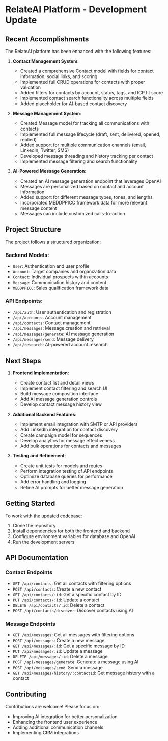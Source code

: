 # RelateAI Platform - Development Update

## Recent Accomplishments

The RelateAI platform has been enhanced with the following features:

1. **Contact Management System**:
   * Created a comprehensive Contact model with fields for contact information, social links, and scoring
   * Implemented full CRUD operations for contacts with proper validation
   * Added filters for contacts by account, status, tags, and ICP fit score
   * Implemented contact search functionality across multiple fields
   * Added placeholder for AI-based contact discovery

2. **Message Management System**:
   * Created Message model for tracking all communications with contacts
   * Implemented full message lifecycle (draft, sent, delivered, opened, replied)
   * Added support for multiple communication channels (email, LinkedIn, Twitter, SMS)
   * Developed message threading and history tracking per contact
   * Implemented message filtering and search functionality

3. **AI-Powered Message Generation**:
   * Created an AI message generation endpoint that leverages OpenAI
   * Messages are personalized based on contact and account information
   * Added support for different message types, tones, and lengths
   * Incorporated MEDDPPICC framework data for more relevant message content
   * Messages can include customized calls-to-action

## Project Structure

The project follows a structured organization:

### Backend Models:
- `User`: Authentication and user profile
- `Account`: Target companies and organization data
- `Contact`: Individual prospects within accounts
- `Message`: Communication history and content
- `MEDDPPICC`: Sales qualification framework data

### API Endpoints:
- `/api/auth`: User authentication and registration
- `/api/accounts`: Account management
- `/api/contacts`: Contact management
- `/api/messages`: Message creation and retrieval
- `/api/messages/generate`: AI message generation
- `/api/messages/send`: Message delivery
- `/api/research`: AI-powered account research

## Next Steps

1. **Frontend Implementation**:
   * Create contact list and detail views
   * Implement contact filtering and search UI
   * Build message composition interface
   * Add AI message generation controls
   * Develop contact message history view

2. **Additional Backend Features**:
   * Implement email integration with SMTP or API providers
   * Add LinkedIn integration for contact discovery
   * Create campaign model for sequences
   * Develop analytics for message effectiveness
   * Add bulk operations for contacts and messages

3. **Testing and Refinement**:
   * Create unit tests for models and routes
   * Perform integration testing of API endpoints
   * Optimize database queries for performance
   * Add error handling and logging
   * Refine AI prompts for better message generation

## Getting Started

To work with the updated codebase:

1. Clone the repository
2. Install dependencies for both the frontend and backend
3. Configure environment variables for database and OpenAI
4. Run the development servers

## API Documentation

### Contact Endpoints

- `GET /api/contacts`: Get all contacts with filtering options
- `POST /api/contacts`: Create a new contact
- `GET /api/contacts/:id`: Get a specific contact by ID
- `PUT /api/contacts/:id`: Update a contact
- `DELETE /api/contacts/:id`: Delete a contact
- `POST /api/contacts/discover`: Discover contacts using AI

### Message Endpoints

- `GET /api/messages`: Get all messages with filtering options
- `POST /api/messages`: Create a new message
- `GET /api/messages/:id`: Get a specific message by ID
- `PUT /api/messages/:id`: Update a message
- `DELETE /api/messages/:id`: Delete a message
- `POST /api/messages/generate`: Generate a message using AI
- `POST /api/messages/send`: Send a message
- `GET /api/messages/history/:contactId`: Get message history with a contact

## Contributing

Contributions are welcome! Please focus on:

- Improving AI integration for better personalization
- Enhancing the frontend user experience
- Adding additional communication channels
- Implementing CRM integrations
